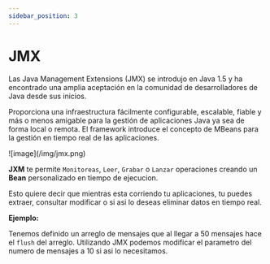 ```yaml
---
sidebar_position: 3
---
```

# JMX

Las Java Management Extensions (JMX) se introdujo en Java 1.5 y ha encontrado una amplia aceptación en la comunidad de desarrolladores de Java desde sus inicios.

Proporciona una infraestructura fácilmente configurable, escalable, fiable y más o menos amigable para la gestión de aplicaciones Java ya sea de forma local o remota. El framework introduce el concepto de MBeans para la gestión en tiempo real de las aplicaciones.
<div style={{textAlign: 'center'}}>
![image](/img/jmx.png)
</div>

**JXM** te permite `Monitoreas`, `Leer`, `Grabar` o `Lanzar` operaciones creando un **Bean** personalizado en tiempo de ejecucion.

Esto quiere decir que mientras esta corriendo tu aplicaciones, tu puedes extraer, consultar modificar o si asi lo deseas eliminar datos en tiempo real.

**Ejemplo:**

Tenemos definido un arreglo de mensajes que al llegar a 50 mensajes hace el `flush` del arreglo.
Utilizando JMX podemos modificar el parametro del numero de mensajes a 10 si asi lo necesitamos.


